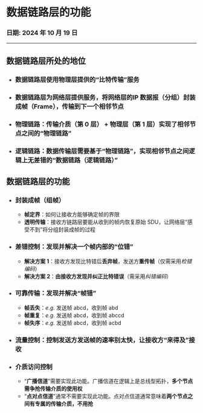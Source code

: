 # 数据链路层的功能

### **日期**: 2024 年 10 月 19 日

---

## **数据链路层所处的地位**

- ### **数据链路层**使用**物理层**提供的“**比特传输**”服务
- ### **数据链路层**为**网络层**提供服务，将网络层的**IP 数据报（分组）**封装成**帧（Frame）**，传输到下一个相邻节点
- ### **物理链路**：传输介质（第 0 层） + 物理层（第 1 层）实现了相邻节点之间的“**物理链路**”
- ### **逻辑链路**：数据传输层需要基于“物理链路”，实现相邻节点之间逻辑上无差错的“**数据链路（逻辑链路）**”

## **数据链路层的功能**

- ### **封装成帧（组帧）**
  - **帧定界**：如何让接收方能够确定帧的界限
  - **透明传输**：接收方链路层要能从收到的帧内恢复原始 SDU，让网络层“感受不到”将分组封装成帧的过程
- ### **差错控制**：发现并解决一个帧内部的“**位错**”
  - **解决方案 1**：接收方发现比特错后**丢弃帧**，发送方**重传帧**（仅需采用*检错编码*）
  - **解决方案 2**：**由接收方发现并纠正比特错误**（需采用*纠错编码*）
- ### **可靠传输**：发现并解决“**帧错**”
  - **帧丢失**：_e.g._ 发送帧 abcd，收到帧 abd
  - **帧重复**：_e.g._ 发送帧 abcd，收到帧 abccd
  - **帧失序**：_e.g._ 发送帧 abcd，收到帧 acbd
- ### **流量控制**：控制发送方发送帧的速率别太快，让接收方“来得及”接收
- ### **介质访问控制**
  - “**广播信道**”需要实现此功能。广播信道在逻辑上是总线型拓扑，**多个节点需争抢传输介质的使用权**
  - “**点对点信道**”通常不需要实现此功能。点对点信道通常意味着**两个节点之间有专属的传输介质，不用抢**
